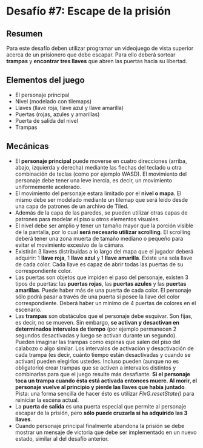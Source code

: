 # Desafío #7: Escape de la prisión

## Resumen

Para este desafío deben utilizar programar un videojuego de vista superior acerca de un prisionero que debe escapar. Para ello deberá sortear **trampas** y **encontrar tres llaves** que abren las puertas hacia su libertad.


## Elementos del juego

* El personaje principal
* Nivel (modelado con tilemaps)
* Llaves (llave roja, llave azul y llave amarilla)
* Puertas (rojas, azules y amarillas)
* Puerta de salida del nivel
* Trampas

## Mecánicas

* El **personaje principal** puede moverse en cuatro direcciones (arriba, abajo, izquierda y derecha) mediante las flechas del teclado u otra combinación de teclas (como por ejemplo WASD). El movimiento del personaje debe tener una leve inercia, es decir, un movimiento uniformemente acelerado.
* El movimiento del personaje estara limitado por el **nivel o mapa**. El mismo debe ser modelado mediante un tilemap que será leído desde una capa de patrones de un archivo de Tiled.
* Además de la capa de las paredes, se pueden utilizar otras capas de patrones para modelar el piso u otros elementos visuales.
* El nivel debe ser amplio y tener un tamaño mayor que la porción visible de la pantalla, por lo cual **será necesario utilizar scrolling**. El scrolling deberá tener una zona muerta de tamaño mediano o pequeño para evitar el movimiento excesivo de la cámara.
* Existirán 3 llaves distribuidas a lo largo del mapa que el jugador deberá adquirir: 1 **llave roja**, 1 **llave azul** y 1 **llave amarilla**. Existe una sola llave de cada color. Cada
llave es capaz de abrir todas las puertas de su correspondiente color.
* Las puertas son objetos que impiden el paso del personaje, existen 3 tipos de puertas: las **puertas rojas**, las **puertas azules** y las **puertas amarillas**. Puede haber más de una puerta de
cada color. El personaje sólo podrá pasar a través de una puerta si posee la llave del color correspondiente. Deberá haber un mínimo de 4 puertas de colores en el escenario.
* Las **trampas** son obstáculos que el personaje debe esquivar. Son fijas, es decir, no se mueven. Sin embargo, **se activan y desactivan en determinados intervalos de tiempo** (por ejemplo permanecen 2 segundos desactivadas y luego se activan durante un segundo). Pueden imaginar las trampas como espinas que salen del piso del calabozo o algo similar. Los intervalos de activación y desactivación de cada trampa (es decir, cuánto tiempo están desactivadas y cuando se activan) pueden elegirlos ustedes. Incluso pueden (aunque no es obligatorio) crear trampas
que se activen a intervalos distintos y combinarlas para que el juego resulte más desafiante. **Si el personaje toca un trampa cuando ésta está activada entonces muere. Al morir, el personaje vuelve al principio y pierde las llaves que había juntado**. Pista: una forma sencilla de hacer ésto es utilizar *FlxG.resetState()* para reiniciar la escena actual.
* La **puerta de salida** es una puerta especial que permite al personaje escapar de la prisión, pero **sólo puede cruzarla si ha adquirido las 3 llaves**.
* Cuando personaje principal finalmente abandona la prisión se debe mostrar un mensaje de victoria que debe ser implementado en un nuevo estado, similar al del desafío anterior.